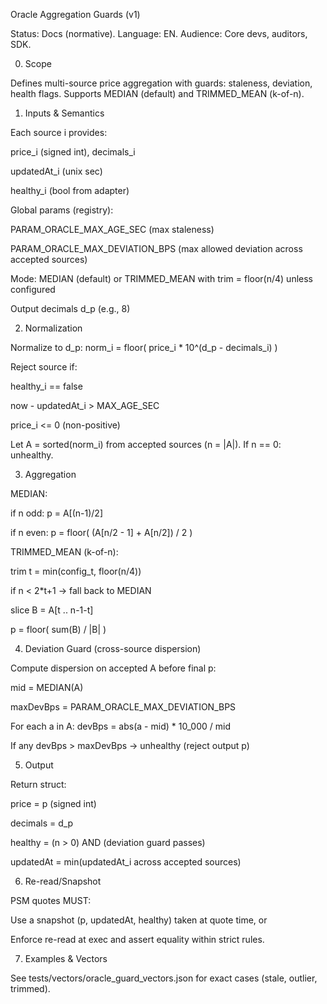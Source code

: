 
Oracle Aggregation Guards (v1)

Status: Docs (normative). Language: EN. Audience: Core devs, auditors, SDK.

0) Scope

Defines multi-source price aggregation with guards: staleness, deviation, health flags. Supports MEDIAN (default) and TRIMMED_MEAN (k-of-n).

1) Inputs & Semantics

Each source i provides:

price_i (signed int), decimals_i

updatedAt_i (unix sec)

healthy_i (bool from adapter)

Global params (registry):

PARAM_ORACLE_MAX_AGE_SEC (max staleness)

PARAM_ORACLE_MAX_DEVIATION_BPS (max allowed deviation across accepted sources)

Mode: MEDIAN (default) or TRIMMED_MEAN with trim = floor(n/4) unless configured

Output decimals d_p (e.g., 8)

2) Normalization

Normalize to d_p:
norm_i = floor( price_i * 10^(d_p - decimals_i) )

Reject source if:

healthy_i == false

now - updatedAt_i > MAX_AGE_SEC

price_i <= 0 (non-positive)

Let A = sorted(norm_i) from accepted sources (n = |A|). If n == 0: unhealthy.

3) Aggregation

MEDIAN:

if n odd: p = A[(n-1)/2]

if n even: p = floor( (A[n/2 - 1] + A[n/2]) / 2 )

TRIMMED_MEAN (k-of-n):

trim t = min(config_t, floor(n/4))

if n < 2*t+1 → fall back to MEDIAN

slice B = A[t .. n-1-t]

p = floor( sum(B) / |B| )

4) Deviation Guard (cross-source dispersion)

Compute dispersion on accepted A before final p:

mid = MEDIAN(A)

maxDevBps = PARAM_ORACLE_MAX_DEVIATION_BPS

For each a in A: devBps = abs(a - mid) * 10_000 / mid

If any devBps > maxDevBps → unhealthy (reject output p)

5) Output

Return struct:

price = p (signed int)

decimals = d_p

healthy = (n > 0) AND (deviation guard passes)

updatedAt = min(updatedAt_i across accepted sources)

6) Re-read/Snapshot

PSM quotes MUST:

Use a snapshot (p, updatedAt, healthy) taken at quote time, or

Enforce re-read at exec and assert equality within strict rules.

7) Examples & Vectors

See tests/vectors/oracle_guard_vectors.json for exact cases (stale, outlier, trimmed).
